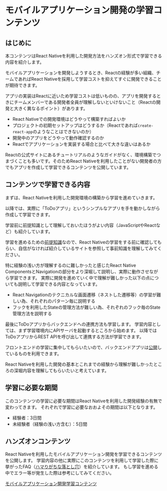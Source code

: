 # モバイルアプリケーション開発の学習コンテンツ

## はじめに

本コンテンツはReact Nativeを利用した開発方法をハンズオン形式で学習できる内容を紹介します。

モバイルアプリケーションを開発しようするとき、Reactの経験が多い組織、チームであればReact Nativeを採用して学習コストを抑えてすぐに開発できることが期待できます。

アプリの実装はReactに近いため学習コストは低いものの、アプリを開発するときにチームメンバーである開発者全員が理解しないといけないこと（Reactの開発と大きく異なるポイント）があります。

- React Nativeでの開発環境はどうやって構築すればよいか
- プロジェクトの初期セットアップはどうするか（Reactであれば`create-react-app`のようなことはできないのか）
- 開発中のアプリをどうやって動作確認するのか
- Reactでアプリケーションを実装する場合と比べて大きな違いはあるか

Reactの公式サイトにあるチュートリアルのようなガイドがなく、環境構築でつまづくことも多いです。そのためReact Nativeを利用したことがない開発者の方でもアプリを作成して学習できるコンテンツを公開しています。

## コンテンツで学習できる内容

まずは、React Nativeを利用した開発環境の構築から学習を進めていきます。

以降では、実際に「ToDoアプリ」というシンプルなアプリを手を動かしながら作成して学習できます。

学習前に前提知識として理解しておいたほうがよい内容（JavaScriptやReactなど）も紹介しています。

学習を進めるための[前提知識](https://ws-4020.github.io/mobile-app-crib-notes/react-native/learn/basic-concepts/pre-requisites)なので、React Nativeの学習をする前に確認してもらい、自信がなければ紹介しているサイトを参照して事前知識を理解してみてください。

特に経験の浅い方が理解するのに難しかったと感じたReact Native ComponentsとNavigationの部分をより深堀して説明し、実際に動作させながら学習できます。
実際に開発を進めていく中で理解が難しかった以下の点についても説明して学習できる内容となっています。

- React Navigationのテクニカルな画面遷移（ネストした遷移等）の学習が難しい為、それぞれのパターン毎に説明する
- フックを利用したStateの管理方法が難しい為、それぞれのフック毎のState管理方法を説明する

最後にToDoアプリからバックエンドへの連携方法も学習します。
学習内容としては、まず学習環境内にAPIサーバを起動するところから始めます。
以降ではToDoアプリからREST APIを呼び出して連携する方法が学習できます。

フロントエンドの学習に集中してもらいたいので、バックエンドアプリは[公開](https://github.com/ws-4020/mobile-app-hands-on-backend)しているものを利用できます。

React Nativeを利用した開発の基本とこれまでの経験から理解が難しかったところの深堀内容を理解してもらいたいと考えています。

## 学習に必要な期間

このコンテンツの学習に必要な期間はReact Nativeを利用した開発経験の有無で変わってきます。
それぞれで学習に必要なおおよその期間は以下となります。

- 経験者：3日間
- 未経験者（経験の浅い方含む）：5日間

## ハンズオンコンテンツ

React Nativeを利用したモバイルアプリケーション開発を学習できるコンテンツを公開します。
学習内容の他に実際にこのコンテンツを利用して学習した際に挙がったFAQ（[ハマりがちな落とし穴](https://ws-4020.github.io/mobile-app-crib-notes/react-native/common-pitfalls)）を紹介しています。
もし学習を進める中でエラー等が発生した際は参考にしてみてください。

[モバイルアプリケーション開発学習コンテンツ](https://ws-4020.github.io/mobile-app-crib-notes/react-native/learn)
